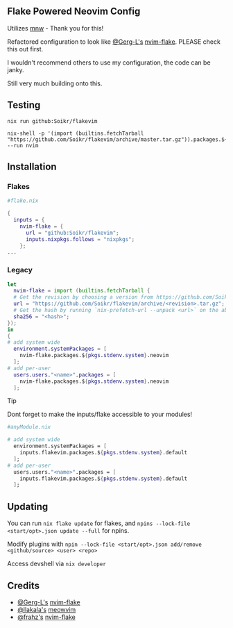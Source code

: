## Flake Powered Neovim Config
Utilizes [mnw](https://github.com/Gerg-L/mnw) - Thank you for this!

Refactored configuration to look like [@Gerg-L's](https://github.com/Gerg-L) [nvim-flake](https://github.com/Gerg-L/nvim-flake). PLEASE check this out first.

I wouldn't recommend others to use my configuration, the code can be janky.

Still very much building onto this.

## Testing
```console
nix run github:Soikr/flakevim
```
```console
nix-shell -p '(import (builtins.fetchTarball "https://github.com/Soikr/flakevim/archive/master.tar.gz")).packages.${builtins.currentSystem}.default' --run nvim
```

## Installation
### Flakes
```nix
#flake.nix

{
  inputs = {
    nvim-flake = {
      url = "github:Soikr/flakevim";
      inputs.nixpkgs.follows = "nixpkgs";
    };
...
```
### Legacy
```nix
let
  nvim-flake = import (builtins.fetchTarball {
  # Get the revision by choosing a version from https://github.com/Soikr/flakevim/commits/master
  url = "https://github.com/Soikr/flakevim/archive/<revision>.tar.gz";
  # Get the hash by running `nix-prefetch-url --unpack <url>` on the above url
  sha256 = "<hash>";
});
in
{
# add system wide
  environment.systemPackages = [
    nvim-flake.packages.${pkgs.stdenv.system}.neovim
  ];
# add per-user
  users.users."<name>".packages = [
    nvim-flake.packages.${pkgs.stdenv.system}.neovim
  ];
```
> [!TIP]
> Dont forget to make the inputs/flake accessible to your modules!
```nix
#anyModule.nix

# add system wide
  environment.systemPackages = [
    inputs.flakevim.packages.${pkgs.stdenv.system}.default
  ];
# add per-user
  users.users."<name>".packages = [
    inputs.flakevim.packages.${pkgs.stdenv.system}.default
  ];
```

## Updating
You can run `nix flake update` for flakes, and `npins --lock-file <start/opt>.json update --full` for npins.

Modify plugins with `npin --lock-file <start/opt>.json add/remove <github/source> <user> <repo>`

Access devshell via `nix developer`

## Credits
* [@Gerg-L's](https://github.com/Gerg-L) [nvim-flake](https://github.com/Gerg-L/nvim-flake)
* [@llakala's](https://github.com/llakala) [meowvim](https://github.com/llakala/meovim)
* [@frahz's](https://github.com/frahz) [nvim-flake](https://github.com/frahz/nvim-flake)

